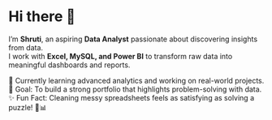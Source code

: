 # Hi there 👋  

I’m **Shruti**, an aspiring **Data Analyst** passionate about discovering insights from data.  
I work with **Excel, MySQL, and Power BI** to transform raw data into meaningful dashboards and reports.  

🌱 Currently learning advanced analytics and working on real-world projects.  
🎯 Goal: To build a strong portfolio that highlights problem-solving with data.  
✨ Fun Fact: Cleaning messy spreadsheets feels as satisfying as solving a puzzle! 🧩📊  
